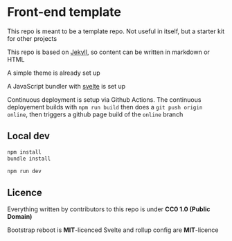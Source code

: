 # Front-end template

This repo is meant to be a template repo. Not useful in itself, but a starter kit for other projects

This repo is based on [Jekyll](jekyllrb.com/), so content can be written in markdown or HTML

A simple theme is already set up

A JavaScript bundler with [svelte](https://svelte.dev/) is set up

Continuous deployment is setup via Github Actions. The continuous deployement builds with `npm run build` then does a `git push origin online`, then triggers a github page build of the `online` branch

## Local dev

```sh
npm install
bundle install

npm run dev
```


## Licence

Everything written by contributors to this repo is under **CC0 1.0 (Public Domain)**

Bootstrap reboot is **MIT**-licenced
Svelte and rollup config are **MIT**-licence
